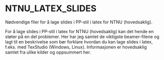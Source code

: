 # NTNU_LATEX_SLIDES
Nødvendige filer for å lage slides i PP-stil i latex for NTNU (hovedsaklig).

For å lage slides i PP-stil i latex for NTNU (hovedsaklig) kan det hende en støter på en del problemer. Her har jeg samlet de viktigste beamer-filene og lagt til en beskrivelse som bør forklare hvordan du kan lage slides i latex, f.eks. med TexStudio (Windows, Linux). Informasjonen er hovedsaklig samlet fra ulike kilder og oppsummert her.  
